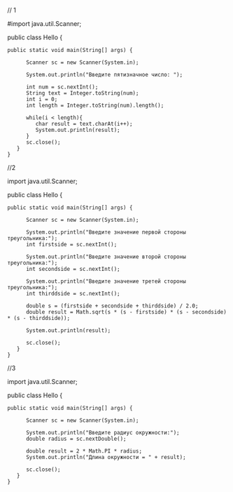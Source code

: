 // 1

#import java.util.Scanner;

public class Hello {

	public static void main(String[] args) {
	     
	      Scanner sc = new Scanner(System.in);
	           
	      System.out.println("Введите пятизначное число: ");
	     
	      int num = sc.nextInt();
	      String text = Integer.toString(num);
	      int i = 0;
	      int length = Integer.toString(num).length();
	     
	      while(i < length){
	         char result = text.charAt(i++);
	         System.out.println(result);   
	      }
	      sc.close();
	   }
	}

//2

import java.util.Scanner;

public class Hello {

	public static void main(String[] args) {
	     
	      Scanner sc = new Scanner(System.in);     
	     
	      System.out.println("Введите значение первой стороны треугольника:");
	      int firstside = sc.nextInt();     
	     
	      System.out.println("Введите значение второй стороны треугольника:");
	      int secondside = sc.nextInt();
	     
	      System.out.println("Введите значение третей стороны треугольника:");
	      int thirddside = sc.nextInt();
	     
	      double s = (firstside + secondside + thirddside) / 2.0;
	      double result = Math.sqrt(s * (s - firstside) * (s - secondside) * (s - thirddside));
	           
	      System.out.println(result);     
	     
	      sc.close();
	   }
	}
	
//3

import java.util.Scanner;

public class Hello {

	public static void main(String[] args) {
	     
	      Scanner sc = new Scanner(System.in);     
	     
	      System.out.println("Введите радиус окружности:");
	      double radius = sc.nextDouble();
	         
	      double result = 2 * Math.PI * radius;
	      System.out.println("Длина окружности = " + result);
	     
	      sc.close();
	   }
	}
